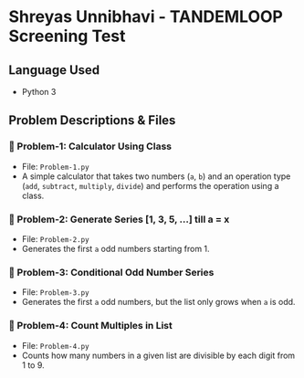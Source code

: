 # Shreyas Unnibhavi - TANDEMLOOP Screening Test

## Language Used
- Python 3

## Problem Descriptions & Files

### 📁 Problem-1: Calculator Using Class
- File: `Problem-1.py`
- A simple calculator that takes two numbers (`a`, `b`) and an operation type (`add`, `subtract`, `multiply`, `divide`) and performs the operation using a class.

### 📁 Problem-2: Generate Series [1, 3, 5, ...] till a = x
- File: `Problem-2.py`
- Generates the first `a` odd numbers starting from 1.

### 📁 Problem-3: Conditional Odd Number Series
- File: `Problem-3.py`
- Generates the first `a` odd numbers, but the list only grows when `a` is odd.

### 📁 Problem-4: Count Multiples in List
- File: `Problem-4.py`
- Counts how many numbers in a given list are divisible by each digit from 1 to 9.
